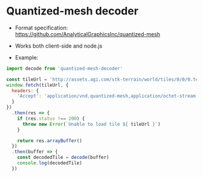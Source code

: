 Quantized-mesh decoder
===========================================

- Format specification: https://github.com/AnalyticalGraphicsInc/quantized-mesh
- Works both client-side and node.js

- Example:

```javascript
import decode from 'quantized-mesh-decoder'

const tileUrl = 'http://assets.agi.com/stk-terrain/world/tiles/0/0/0.terrain'
window.fetch(tileUrl, {
  headers: {
    'Accept': 'application/vnd.quantized-mesh,application/octet-stream;q=0.9'
  }
})
  .then(res => {
    if (res.status !== 200) {
      throw new Error(`Unable to load tile ${ tileUrl }`)
    }

    return res.arrayBuffer()
  })
  .then(buffer => {
    const decodedTile = decode(buffer)
    console.log(decodedTile)
  })
```